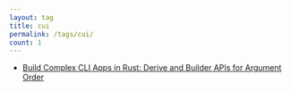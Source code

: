 ```yaml
---
layout: tag
title: cui
permalink: /tags/cui/
count: 1
---
```


- [Build Complex CLI Apps in Rust: Derive and Builder APIs for Argument Order](https://cat-in-136.github.io/2024/07/build-complex-cli-apps-in-rust-derive-and-builder-apis-for-argument-order.html)
